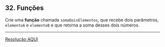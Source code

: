 <div class="layout-pane__container"><div id="main-splitpane-left" class="coding-question__left-pane"><section class="question-view__title-wrapper"><h1 class="question-view__title">32. Funções</h1></section><section class="question-view__instruction"><div class="candidate-rich-text"><div id="aiipph3lo1l-instruction"><p>Crie uma <strong>função</strong> chamada&nbsp;<code>somaDoisElementos</code>, que recebe&nbsp;dois parâmetros, <code>elementoA</code> e <code>elementoB</code> e que retorna&nbsp;a soma desses dois números.</p>
</div></div></section></div></div>

____

[Resolução AQUI](./resolucao.js)